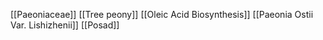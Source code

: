 [[Paeoniaceae]]
[[Tree peony]]
[[Oleic Acid Biosynthesis]]
[[Paeonia Ostii Var. Lishizhenii]]
[[Posad]]
